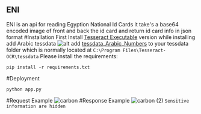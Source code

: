 ## ENI
ENI is an api for reading Egyption National Id Cards 
it take's a base64 encoded image of front and back the id card
and return id card info in json format 
#Installation
First Install [Tesseract Executable]((https://github.com/UB-Mannheim/tesseract/wiki)) version 
while installing add Arabic tessdata ![alt](https://user-images.githubusercontent.com/74266531/169664042-8fb1a519-3564-4852-a0e0-f840f58d219b.png)
add [tessdata_Arabic_Numbers](https://github.com/ahmed-tea/tessdata_Arabic_Numbers/) to your tessdata folder which is normally located at ``C:\Program Files\Tesseract-OCR\tessdata``
Please install the requirements:
```
pip install -r requirements.txt
```
#Deployment
```
python app.py
```
#Request Example 
![carbon](https://user-images.githubusercontent.com/74266531/169664590-3ad0b1d8-a047-4672-9ba3-faddc974b0e4.png)
#Response Example
![carbon (2)](https://user-images.githubusercontent.com/74266531/169664659-8740cf60-5dc3-4281-9f4c-697b55498311.png)
``Sensitive information are hidden``

    



